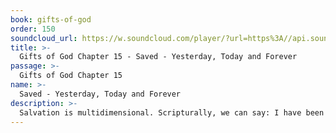 ```yaml
---
book: gifts-of-god
order: 150
soundcloud_url: https://w.soundcloud.com/player/?url=https%3A//api.soundcloud.com/tracks/
title: >-
  Gifts of God Chapter 15 - Saved - Yesterday, Today and Forever
passage: >-
  Gifts of God Chapter 15
name: >-
  Saved - Yesterday, Today and Forever
description: >-
  Salvation is multidimensional. Scripturally, we can say: I have been saved (justification); I am being saved (sanctification); and I will be saved (glorification). These three dimensions of our salvation are explored.
---
```


